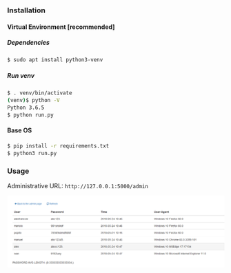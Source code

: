 ### Installation
#### Virtual Environment [recommended]
##### Dependencies
```sh
$ sudo apt install python3-venv
```
##### Run venv
```sh
$ . venv/bin/activate
(venv)$ python -V
Python 3.6.5
$ python run.py
```
#### Base OS
```sh
$ pip install -r requirements.txt
$ python3 run.py
```

### Usage

Administrative URL: ```http://127.0.0.1:5000/admin```

![](img.png)
